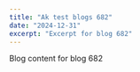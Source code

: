 ```yaml
---
title: "Ak test blogs 682"
date: "2024-12-31"
excerpt: "Excerpt for blog 682"
---
```


Blog content for blog 682